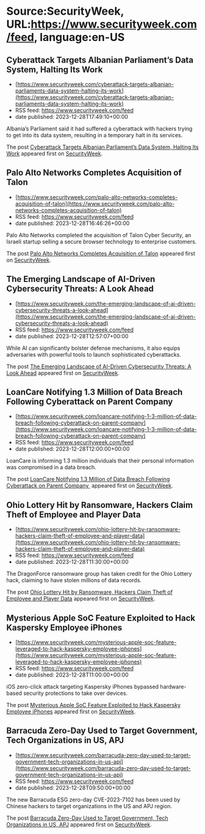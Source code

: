 # Source:SecurityWeek, URL:https://www.securityweek.com/feed, language:en-US

## Cyberattack Targets Albanian Parliament’s Data System, Halting Its Work
 - [https://www.securityweek.com/cyberattack-targets-albanian-parliaments-data-system-halting-its-work](https://www.securityweek.com/cyberattack-targets-albanian-parliaments-data-system-halting-its-work)
 - RSS feed: https://www.securityweek.com/feed
 - date published: 2023-12-28T17:49:10+00:00

<p>Albania’s Parliament said it had suffered a cyberattack with hackers trying to get into its data system, resulting in a temporary halt in its services.</p>
<p>The post <a href="https://www.securityweek.com/cyberattack-targets-albanian-parliaments-data-system-halting-its-work/">Cyberattack Targets Albanian Parliament’s Data System, Halting Its Work</a> appeared first on <a href="https://www.securityweek.com">SecurityWeek</a>.</p>

## Palo Alto Networks Completes Acquisition of Talon
 - [https://www.securityweek.com/palo-alto-networks-completes-acquisition-of-talon](https://www.securityweek.com/palo-alto-networks-completes-acquisition-of-talon)
 - RSS feed: https://www.securityweek.com/feed
 - date published: 2023-12-28T16:46:26+00:00

<p>Palo Alto Networks completed the acquisition of Talon Cyber Security, an Israeli startup selling a secure browser technology to enterprise customers.</p>
<p>The post <a href="https://www.securityweek.com/palo-alto-networks-completes-acquisition-of-talon/">Palo Alto Networks Completes Acquisition of Talon</a> appeared first on <a href="https://www.securityweek.com">SecurityWeek</a>.</p>

## The Emerging Landscape of AI-Driven Cybersecurity Threats: A Look Ahead
 - [https://www.securityweek.com/the-emerging-landscape-of-ai-driven-cybersecurity-threats-a-look-ahead](https://www.securityweek.com/the-emerging-landscape-of-ai-driven-cybersecurity-threats-a-look-ahead)
 - RSS feed: https://www.securityweek.com/feed
 - date published: 2023-12-28T12:57:07+00:00

<p>While AI can significantly bolster defense mechanisms, it also equips adversaries with powerful tools to launch sophisticated cyberattacks.</p>
<p>The post <a href="https://www.securityweek.com/the-emerging-landscape-of-ai-driven-cybersecurity-threats-a-look-ahead/">The Emerging Landscape of AI-Driven Cybersecurity Threats: A Look Ahead</a> appeared first on <a href="https://www.securityweek.com">SecurityWeek</a>.</p>

## LoanCare Notifying 1.3 Million of Data Breach Following Cyberattack on Parent Company
 - [https://www.securityweek.com/loancare-notifying-1-3-million-of-data-breach-following-cyberattack-on-parent-company](https://www.securityweek.com/loancare-notifying-1-3-million-of-data-breach-following-cyberattack-on-parent-company)
 - RSS feed: https://www.securityweek.com/feed
 - date published: 2023-12-28T12:00:00+00:00

<p>LoanCare is informing 1.3 million individuals that their personal information was compromised in a data breach.</p>
<p>The post <a href="https://www.securityweek.com/loancare-notifying-1-3-million-of-data-breach-following-cyberattack-on-parent-company/">LoanCare Notifying 1.3 Million of Data Breach Following Cyberattack on Parent Company </a> appeared first on <a href="https://www.securityweek.com">SecurityWeek</a>.</p>

## Ohio Lottery Hit by Ransomware, Hackers Claim Theft of Employee and Player Data
 - [https://www.securityweek.com/ohio-lottery-hit-by-ransomware-hackers-claim-theft-of-employee-and-player-data](https://www.securityweek.com/ohio-lottery-hit-by-ransomware-hackers-claim-theft-of-employee-and-player-data)
 - RSS feed: https://www.securityweek.com/feed
 - date published: 2023-12-28T11:30:00+00:00

<p>The DragonForce ransomware group has taken credit for the Ohio Lottery hack, claiming to have stolen millions of data records.</p>
<p>The post <a href="https://www.securityweek.com/ohio-lottery-hit-by-ransomware-hackers-claim-theft-of-employee-and-player-data/">Ohio Lottery Hit by Ransomware, Hackers Claim Theft of Employee and Player Data</a> appeared first on <a href="https://www.securityweek.com">SecurityWeek</a>.</p>

## Mysterious Apple SoC Feature Exploited to Hack Kaspersky Employee iPhones
 - [https://www.securityweek.com/mysterious-apple-soc-feature-leveraged-to-hack-kaspersky-employee-iphones](https://www.securityweek.com/mysterious-apple-soc-feature-leveraged-to-hack-kaspersky-employee-iphones)
 - RSS feed: https://www.securityweek.com/feed
 - date published: 2023-12-28T11:00:00+00:00

<p>iOS zero-click attack targeting Kaspersky iPhones bypassed hardware-based security protections to take over devices.</p>
<p>The post <a href="https://www.securityweek.com/mysterious-apple-soc-feature-leveraged-to-hack-kaspersky-employee-iphones/">Mysterious Apple SoC Feature Exploited to Hack Kaspersky Employee iPhones</a> appeared first on <a href="https://www.securityweek.com">SecurityWeek</a>.</p>

## Barracuda Zero-Day Used to Target Government, Tech Organizations in US, APJ
 - [https://www.securityweek.com/barracuda-zero-day-used-to-target-government-tech-organizations-in-us-apj](https://www.securityweek.com/barracuda-zero-day-used-to-target-government-tech-organizations-in-us-apj)
 - RSS feed: https://www.securityweek.com/feed
 - date published: 2023-12-28T09:50:00+00:00

<p>The new Barracuda ESG zero-day CVE-2023-7102 has been used by Chinese hackers to target organizations in the US and APJ region.</p>
<p>The post <a href="https://www.securityweek.com/barracuda-zero-day-used-to-target-government-tech-organizations-in-us-apj/">Barracuda Zero-Day Used to Target Government, Tech Organizations in US, APJ</a> appeared first on <a href="https://www.securityweek.com">SecurityWeek</a>.</p>

